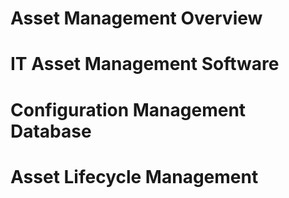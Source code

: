 # Asset Management Overview

# IT Asset Management Software

# Configuration Management Database

# Asset Lifecycle Management